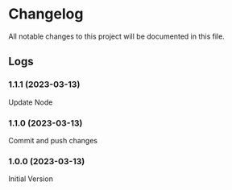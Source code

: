 # Changelog

All notable changes to this project will be documented in this file.

## Logs

### 1.1.1 (2023-03-13)

Update Node

### 1.1.0 (2023-03-13)

Commit and push changes

### 1.0.0 (2023-03-13)

Initial Version
